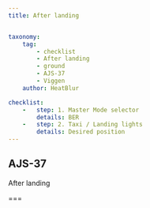 ```yaml
---
title: After landing


taxonomy:
    tag:
        - checklist
        - After landing
        - ground
        - AJS-37
        - Viggen
    author: HeatBlur

checklist:
    -   step: 1. Master Mode selector 
        details: BER 
    -   step: 2. Taxi / Landing lights 
        details: Desired position 
---
```


## AJS-37 
After landing

===

